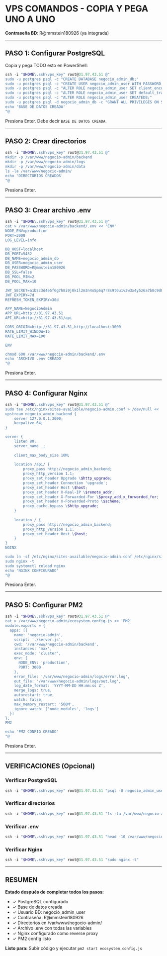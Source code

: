 # VPS COMANDOS - COPIA Y PEGA UNO A UNO

**Contraseña BD**: R@mmstein180926 (ya integrada)

---

## PASO 1: Configurar PostgreSQL

Copia y pega TODO esto en PowerShell:

```powershell
ssh -i "$HOME\.ssh\vps_key" root@31.97.43.51 @"
sudo -u postgres psql -c "CREATE DATABASE negocio_admin_db;"
sudo -u postgres psql -c "CREATE USER negocio_admin_user WITH PASSWORD 'R@mmstein180926';"
sudo -u postgres psql -c "ALTER ROLE negocio_admin_user SET client_encoding TO 'utf8';"
sudo -u postgres psql -c "ALTER ROLE negocio_admin_user SET default_transaction_isolation TO 'read committed';"
sudo -u postgres psql -c "ALTER ROLE negocio_admin_user CREATEDB;"
sudo -u postgres psql -d negocio_admin_db -c "GRANT ALL PRIVILEGES ON SCHEMA public TO negocio_admin_user;"
echo 'BASE DE DATOS CREADA'
"@
```

Presiona Enter. Debe decir `BASE DE DATOS CREADA`.

---

## PASO 2: Crear directorios

```powershell
ssh -i "$HOME\.ssh\vps_key" root@31.97.43.51 @"
mkdir -p /var/www/negocio-admin/backend
mkdir -p /var/www/negocio-admin/logs
mkdir -p /var/www/negocio-admin/data
ls -la /var/www/negocio-admin/
echo 'DIRECTORIOS CREADOS'
"@
```

Presiona Enter.

---

## PASO 3: Crear archivo .env

```powershell
ssh -i "$HOME\.ssh\vps_key" root@31.97.43.51 @"
cat > /var/www/negocio-admin/backend/.env << 'ENV'
NODE_ENV=production
PORT=3000
LOG_LEVEL=info

DB_HOST=localhost
DB_PORT=5432
DB_NAME=negocio_admin_db
DB_USER=negocio_admin_user
DB_PASSWORD=R@mmstein180926
DB_SSL=false
DB_POOL_MIN=2
DB_POOL_MAX=10

JWT_SECRET=a1b2c3d4e5f6g7h8i9j0k1l2m3n4o5p6q7r8s9t0u1v2w3x4y5z6a7b8c9d0e1f
JWT_EXPIRY=7d
REFRESH_TOKEN_EXPIRY=30d

APP_NAME=NegocioAdmin
APP_URL=http://31.97.43.51
API_URL=http://31.97.43.51/api

CORS_ORIGIN=http://31.97.43.51,http://localhost:3000
RATE_LIMIT_WINDOW=15
RATE_LIMIT_MAX=100

ENV

chmod 600 /var/www/negocio-admin/backend/.env
echo 'ARCHIVO .env CREADO'
"@
```

Presiona Enter.

---

## PASO 4: Configurar Nginx

```powershell
ssh -i "$HOME\.ssh\vps_key" root@31.97.43.51 @"
sudo tee /etc/nginx/sites-available/negocio-admin.conf > /dev/null << 'NGINX'
upstream negocio_admin_backend {
    server 127.0.0.1:3000;
    keepalive 64;
}

server {
    listen 80;
    server_name _;
    
    client_max_body_size 10M;
    
    location /api/ {
        proxy_pass http://negocio_admin_backend;
        proxy_http_version 1.1;
        proxy_set_header Upgrade \$http_upgrade;
        proxy_set_header Connection 'upgrade';
        proxy_set_header Host \$host;
        proxy_set_header X-Real-IP \$remote_addr;
        proxy_set_header X-Forwarded-For \$proxy_add_x_forwarded_for;
        proxy_set_header X-Forwarded-Proto \$scheme;
        proxy_cache_bypass \$http_upgrade;
    }
    
    location / {
        proxy_pass http://negocio_admin_backend;
        proxy_http_version 1.1;
        proxy_set_header Host \$host;
    }
}
NGINX

sudo ln -sf /etc/nginx/sites-available/negocio-admin.conf /etc/nginx/sites-enabled/
sudo nginx -t
sudo systemctl reload nginx
echo 'NGINX CONFIGURADO'
"@
```

Presiona Enter.

---

## PASO 5: Configurar PM2

```powershell
ssh -i "$HOME\.ssh\vps_key" root@31.97.43.51 @"
cat > /var/www/negocio-admin/ecosystem.config.js << 'PM2'
module.exports = {
  apps: [{
    name: 'negocio-admin',
    script: './server.js',
    cwd: '/var/www/negocio-admin/backend',
    instances: 'max',
    exec_mode: 'cluster',
    env: {
      NODE_ENV: 'production',
      PORT: 3000
    },
    error_file: '/var/www/negocio-admin/logs/error.log',
    out_file: '/var/www/negocio-admin/logs/out.log',
    log_date_format: 'YYYY-MM-DD HH:mm:ss Z',
    merge_logs: true,
    autorestart: true,
    watch: false,
    max_memory_restart: '500M',
    ignore_watch: ['node_modules', 'logs']
  }]
};
PM2

echo 'PM2 CONFIG CREADO'
"@
```

Presiona Enter.

---

## VERIFICACIONES (Opcional)

### Verificar PostgreSQL
```powershell
ssh -i "$HOME\.ssh\vps_key" root@31.97.43.51 "psql -U negocio_admin_user -d negocio_admin_db -c 'SELECT NOW();'"
```

### Verificar directorios
```powershell
ssh -i "$HOME\.ssh\vps_key" root@31.97.43.51 "ls -la /var/www/negocio-admin/"
```

### Verificar .env
```powershell
ssh -i "$HOME\.ssh\vps_key" root@31.97.43.51 "head -10 /var/www/negocio-admin/backend/.env"
```

### Verificar Nginx
```powershell
ssh -i "$HOME\.ssh\vps_key" root@31.97.43.51 "sudo nginx -t"
```

---

## RESUMEN

**Estado después de completar todos los pasos:**

- ✓ PostgreSQL configurado
- ✓ Base de datos creada
- ✓ Usuario BD: negocio_admin_user
- ✓ Contraseña: R@mmstein180926
- ✓ Directorios en /var/www/negocio-admin/
- ✓ Archivo .env con todas las variables
- ✓ Nginx configurado como reverse proxy
- ✓ PM2 config listo

**Listo para:** Subir código y ejecutar `pm2 start ecosystem.config.js`
